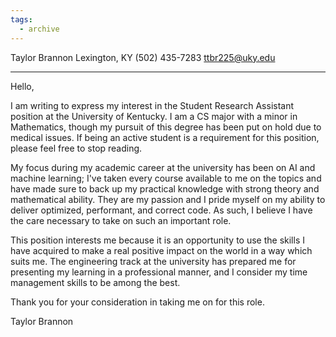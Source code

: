 ```yaml
---
tags:
  - archive
---
```

Taylor Brannon
Lexington, KY
(502) 435-7283
ttbr225@uky.edu

___

Hello,

I am writing to express my interest in the Student Research Assistant position at the University of Kentucky. I am a CS major with a minor in Mathematics, though my pursuit of this degree has been put on hold due to medical issues. If being an active student is a requirement for this position, please feel free to stop reading.

My focus during my academic career at the university has been on AI and machine learning; I've taken every course available to me on the topics and have made sure to back up my practical knowledge with strong theory and mathematical ability. They are my passion and I pride myself on my ability to deliver optimized, performant, and correct code. As such, I believe I have the care necessary to take on such an important role.

This position interests me because it is an opportunity to use the skills I have acquired to make a real positive impact on the world in a way which suits me. The engineering track at the university has prepared me for presenting my learning in a professional manner, and I consider my time management skills to be among the best.

Thank you for your consideration in taking me on for this role.

Taylor Brannon